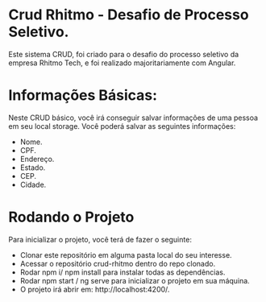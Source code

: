# Crud Rhitmo - Desafio de Processo Seletivo.
Este sistema CRUD, foi criado para o desafio do processo seletivo da empresa Rhitmo Tech, e foi realizado majoritariamente com Angular.

# Informações Básicas:
Neste CRUD básico, você irá conseguir salvar informações de uma pessoa em seu local storage.
Você poderá salvar as seguintes informações:
- Nome.
- CPF.
- Endereço.
- Estado.
- CEP.
- Cidade.

# Rodando o Projeto
Para inicializar o projeto, você terá de fazer o seguinte:
- Clonar este repositório em alguma pasta local do seu interesse.
- Acessar o repositório crud-rhitmo dentro do repo clonado.
- Rodar npm i/ npm install para instalar todas as dependências.
- Rodar npm start / ng serve para inicializar o projeto em sua máquina.
- O projeto irá abrir em: http://localhost:4200/.
